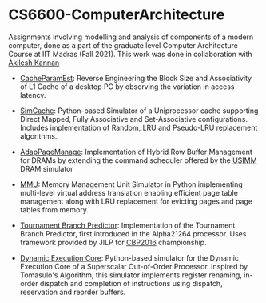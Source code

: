# CS6600-ComputerArchitecture

Assignments involving modelling and analysis of components of a modern computer, done as a part of the graduate level Computer Architecture Course at IIT Madras (Fall 2021). 
This work was done in collaboration with [Akilesh Kannan](https://github.com/aklsh)
- [CacheParamEst](https://github.com/arjunmenonv/CS6600-ComputerArchitecture/tree/main/CacheParamEst): Reverse Engineering the Block Size and Associativity of 
L1 Cache of a desktop PC by observing the variation in access latency. 

- [SimCache](https://github.com/arjunmenonv/CS6600-ComputerArchitecture/tree/main/SimCache): Python-based Simulator of a Uniprocessor cache supporting Direct Mapped, Fully Associative and Set-Associative configurations. Includes implementation of Random, LRU and Pseudo-LRU replacement algorithms.

- [AdapPageManage](https://github.com/arjunmenonv/CS6600-ComputerArchitecture/tree/main/AdapPageManage): Implementation of Hybrid Row Buffer Management for DRAMs 
by extending the command scheduler offered by the [USIMM](http://utaharch.blogspot.com/2012/02/usimm.html) DRAM simulator

- [MMU](https://github.com/arjunmenonv/CS6600-ComputerArchitecture/tree/main/MMU): Memory Management Unit Simulator in Python implementing multi-level virtual 
address translation enabling efficient page table management along with LRU replacement for evicting pages and page tables from memory. 

- [Tournament Branch Predictor](https://github.com/arjunmenonv/CS6600-ComputerArchitecture/tree/main/TournamentBPU): Implementation of the Tournament Branch 
Predictor, first introduced in the Alpha21264 processor. Uses framework provided by JILP for 
[CBP2016](https://github.com/arjunmenonv/CS6600-ComputerArchitecture/tree/main/TournamentBPU) championship.

- [Dynamic Execution Core](https://github.com/arjunmenonv/CS6600-ComputerArchitecture/tree/main/DynamicExecCore): Python-based simulator for the Dynamic Execution 
Core of a Superscalar Out-of-Order Processor. Inspired by Tomasulo's Algorithm, this simulator implements register renaming, in-order dispatch and completion of
instructions using dispatch, reservation and reorder buffers. 
